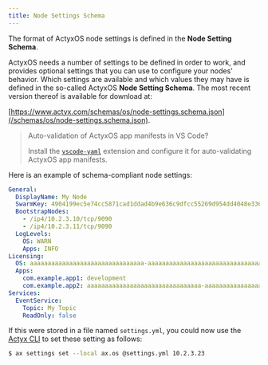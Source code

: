 ```yaml
---
title: Node Settings Schema
---
```


The format of ActyxOS node settings is defined in the **Node Setting Schema**.

ActyxOS needs a number of settings to be defined in order to work, and provides optional settings that you can use to configure your nodes' behavior. Which settings are available and which values they may have is defined in the so-called ActyxOS **Node Setting Schema**. The most recent version thereof is available for download at:

[https://www.actyx.com/schemas/os/node-settings.schema.json](/schemas/os/node-settings.schema.json).

> Auto-validation of ActyxOS app manifests in VS Code?
>
> Install the [`vscode-yaml`](https://github.com/redhat-developer/vscode-yaml#associating-a-schema-to-a-glob-pattern-via-yamlschemas) extension and configure it for auto-validating ActyxOS app manifests.

Here is an example of schema-compliant node settings:

```yaml
General:
  DisplayName: My Node
  SwarmKey: 4904199ec5e74cc5871cad1ddad4b9e636c9dfcc55269d954dd4048e336b5433
  BootstrapNodes:
    - /ip4/10.2.3.10/tcp/9090
    - /ip4/10.2.3.11/tcp/9090
  LogLevels:
    OS: WARN
    Apps: INFO
Licensing:
  OS: aaaaaaaaaaaaaaaaaaaaaaaaaaaaaaaa-aaaaaaaaaaaaaaaaaaaaaaaaaaaaaaaa-aaaaaaaaaaaaaaaaaaaaaaaaaaaaaaaa-aaaaaaaaaaaaaaaaaaaaaaaaaaaaaaaa
  Apps:
    com.example.app1: development
    com.example.app2: aaaaaaaaaaaaaaaaaaaaaaaaaaaaaaaa-aaaaaaaaaaaaaaaaaaaaaaaaaaaaaaaa-aaaaaaaaaaaaaaaaaaaaaaaaaaaaaaaa-aaaaaaaaaaaaaaaaaaaaaaaaaaaaaaaa
Services:
  EventService:
    Topic: My Topic
    ReadOnly: false
```

If this were stored in a file named `settings.yml`, you could now use the [Actyx CLI](/os/docs/actyx-cli.html) to set these setting as follows:

```bash
$ ax settings set --local ax.os @settings.yml 10.2.3.23
```